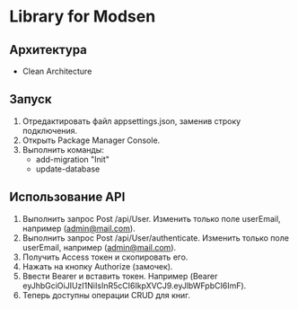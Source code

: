 # Library for Modsen #

## Архитектура ##
+ Clean Architecture

## Запуск ##
1. Отредактировать файл appsettings.json, заменив строку подключения.
2. Открыть Package Manager Console.
3. Выполнить команды:
   - add-migration "Init"
   - update-database

## Использование API ##
1. Выполнить запрос Post /api/User. Изменить только поле userEmail, например (admin@mail.com).
2. Выполнить запрос Post /api/User/authenticate. Изменить только поле userEmail, например (admin@mail.com).
3. Получить Access токен и скопировать его.
4. Нажать на кнопку Authorize (замочек).
5. Ввести Bearer и вставить токен. Например (Bearer eyJhbGciOiJIUzI1NiIsInR5cCI6IkpXVCJ9.eyJlbWFpbCI6ImF).
6. Теперь доступны операции CRUD для книг.

